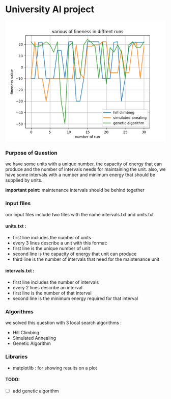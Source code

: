# University AI project

![Example Output](https://github.com/shervindadashzade/university-ai/blob/master/example_output.png)
### Purpose of Question

we have some units with a unique number, the capacity of energy that can produce and the number of intervals needs for maintaining the unit.
also, we have some intervals with a number and minimum energy that should be supplied by units.

__important point:__ maintenance intervals should be behind together

### input files
our input files include two files with the name intervals.txt and units.txt

#### units.txt :
 - first line includes the number of units
 - every 3 lines describe a unit with this format:
 - first line is the unique number of unit
 - second line is the capacity of energy that unit can produce
 - third line is the number of intervals that need for the maintenance unit

#### intervals.txt :
 - first line includes the number of intervals
 - every 2 lines describe an interval
 - first line is the number of that interval
 - second line is the minimum energy required for that interval

### Algorithms
we solved this question with 3 local search algorithms :
 - Hill Climbing
 - Simulated Annealing
 - Genetic Algorithm

### Libraries
 - matplotlib : for showing results on a plot

#### TODO:
- [ ] add genetic algorithm


